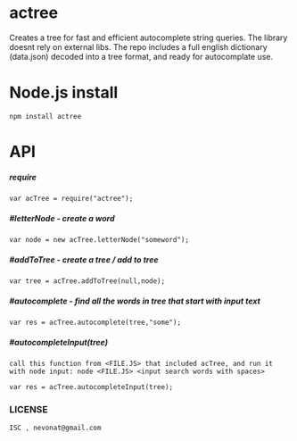 actree
=========

Creates a tree for fast and efficient autocomplete string queries. The library doesnt rely on external libs.
The repo includes a full english dictionary (data.json) decoded into a tree format, and ready for autocomplate use. 
    
Node.js install
===============
    
    npm install actree
    
API
===

##### require

    var acTree = require("actree");
        
##### #letterNode - create a word

	var node = new acTree.letterNode("someword");

##### #addToTree - create a tree / add to tree

	var tree = acTree.addToTree(null,node); 

##### #autocomplete - find all the words in tree that start with input text       

	var res = acTree.autocomplete(tree,"some");        

##### #autocompleteInput(tree)

    call this function from <FILE.JS> that included acTree, and run it with node input: node <FILE.JS> <input search words with spaces>
    
	var res = acTree.autocompleteInput(tree);

### LICENSE
    
    ISC , nevonat@gmail.com
